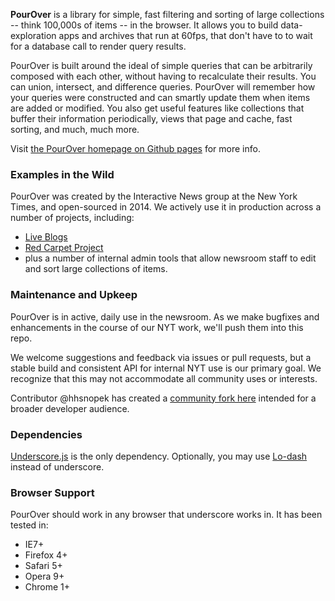 **PourOver** is a library for simple, fast filtering and sorting of large collections -- think 100,000s of items -- in the browser. It allows you to build data-exploration apps and archives that run at 60fps, that don't have to to wait for a database call to render query results. 

PourOver is built around the ideal of simple queries that can be arbitrarily composed with each other, without having to recalculate their results. You can union, intersect, and difference queries. PourOver will remember how your queries were constructed and can smartly update them when items are added or modified. You also get useful features like collections that buffer their information periodically, views that page and cache, fast sorting, and much, much more. 

Visit [the PourOver homepage on Github pages](http://nytimes.github.io/pourover) for more info.

### Examples in the Wild

PourOver was created by the Interactive News group at the New York Times, and open-sourced in 2014.  We actively use it in production across a number of projects, including:

  * [Live Blogs](http://www.nytimes.com/live/republican-debate-election-2016-cleveland/)
  * [Red Carpet Project](http://www.nytimes.com/interactive/2014/02/02/fashion/red-carpet-project.html)
  * plus a number of internal admin tools that allow newsroom staff to edit and sort large collections of items.

### Maintenance and Upkeep

PourOver is in active, daily use in the newsroom.  As we make bugfixes and enhancements in the course of our NYT work, we'll push them into this repo.

We welcome suggestions and feedback via issues or pull requests, but a stable build and consistent API for internal NYT use is our primary goal.  We recognize that this may not accommodate all community uses or interests.

Contributor @hhsnopek has created a [community fork here](https://github.com/hhsnopek/pourover) intended for a broader developer audience.

### Dependencies

[Underscore.js](http://underscorejs.org/) is the only dependency.
Optionally, you may use [Lo-dash](https://lodash.com/) instead of underscore.

### Browser Support

PourOver should work in any browser that underscore works in.
It has been tested in: 

- IE7+ 
- Firefox 4+
- Safari 5+
- Opera 9+
- Chrome 1+
